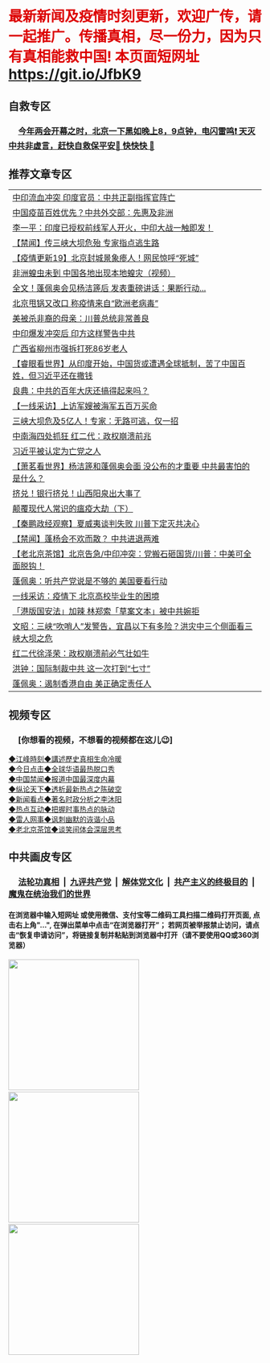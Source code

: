 # <font color="#dd0000">最新新闻及疫情时刻更新，欢迎广传，请一起推广。传播真相，尽一份力，因为只有真相能救中国! 本页面短网址 https://git.io/JfbK9</font>

## 自救专区

 ### &nbsp;&nbsp;&nbsp;&nbsp; [今年两会开幕之时，北京一下黑如晚上8，9点钟，电闪雷鸣❗️ 天灭中共非虚言，赶快自救保平安🍎 快快快 📩](https://github.com/pwgy/td)

## 推荐文章专区

<Table>
<tr><td colspan="2" align="left"><a href="https://kmyaoayewvhx.xhyte.press/?name=c1187255&key=wybpblbewupvzpbn&from=gy22">中印流血冲突 印度官员：中共正副指挥官阵亡</a></td></tr>
<tr><td colspan="2" align="left"><a href="https://kmyaoayewvhx.xhyte.press/?name=c1187351&key=wybpblbewupvzpbn&from=gy22">中国疫苗百姓优先？中共外交部：先惠及非洲</a></td></tr>
<tr><td colspan="2" align="left"><a href="https://kmyaoayewvhx.xhyte.press/?name=c1187356&key=wybpblbewupvzpbn&from=gy22">李一平：印度已授权前线军人开火，中印大战一触即发！</a></td></tr>
<tr><td colspan="2" align="left"><a href="https://kmyaoayewvhx.xhyte.press/?name=c1187361&key=wybpblbewupvzpbn&from=gy22">【禁闻】传三峡大坝危殆 专家指点逃生路</a></td></tr>
<tr><td colspan="2" align="left"><a href="https://kmyaoayewvhx.xhyte.press/?name=c1184981&key=wybpblbewupvzpbn&from=gy22">【疫情更新19】北京封城景象瘆人！网民惊呼“死城”</a></td></tr>
<tr><td colspan="2" align="left"><a href="https://kmyaoayewvhx.xhyte.press/?name=c1187365&key=wybpblbewupvzpbn&from=gy22">非洲蝗虫未到 中国各地出现本地蝗灾（视频）</a></td></tr>
<tr><td colspan="2" align="left"><a href="https://kmyaoayewvhx.xhyte.press/?name=c1187407&key=wybpblbewupvzpbn&from=gy22">全文！蓬佩奥会见杨洁篪后 发表重磅讲话：果断行动...</a></td></tr>
<tr><td colspan="2" align="left"><a href="https://kmyaoayewvhx.xhyte.press/?name=c1187364&key=wybpblbewupvzpbn&from=gy22">北京甩锅又改口 称疫情来自“欧洲老病毒”</a></td></tr>
<tr><td colspan="2" align="left"><a href="https://kmyaoayewvhx.xhyte.press/?name=c1187337&key=wybpblbewupvzpbn&from=gy22">美被杀非裔的母亲：川普总统非常善良</a></td></tr>
<tr><td colspan="2" align="left"><a href="https://kmyaoayewvhx.xhyte.press/?name=c1187299&key=wybpblbewupvzpbn&from=gy22">中印爆发冲突后 印方这样警告中共</a></td></tr>
<tr><td colspan="2" align="left"><a href="https://kmyaoayewvhx.xhyte.press/?name=c1187342&key=wybpblbewupvzpbn&from=gy22">广西省柳州市强拆打死86岁老人</a></td></tr>
<tr><td colspan="2" align="left"><a href="https://kmyaoayewvhx.xhyte.press/?name=c1187384&key=wybpblbewupvzpbn&from=gy22">【睿眼看世界】从印度开始，中国货或遭遇全球抵制，苦了中国百姓，但习近平还在撒钱</a></td></tr>
<tr><td colspan="2" align="left"><a href="https://kmyaoayewvhx.xhyte.press/?name=c1187249&key=wybpblbewupvzpbn&from=gy22">良典：中共的百年大庆还搞得起来吗？</a></td></tr>
<tr><td colspan="2" align="left"><a href="https://kmyaoayewvhx.xhyte.press/?name=c1187328&key=wybpblbewupvzpbn&from=gy22">【一线采访】上访军嫂被海军五百万买命</a></td></tr>
<tr><td colspan="2" align="left"><a href="https://kmyaoayewvhx.xhyte.press/?name=c1187420&key=wybpblbewupvzpbn&from=gy22">三峡大坝危及5亿人！专家：无路可逃，仅一招</a></td></tr>
<tr><td colspan="2" align="left"><a href="https://kmyaoayewvhx.xhyte.press/?name=c1187505&key=wybpblbewupvzpbn&from=gy22">中南海四处抓狂 红二代：政权崩溃前兆</a></td></tr>
<tr><td colspan="2" align="left"><a href="https://kmyaoayewvhx.xhyte.press/?name=c1187521&key=wybpblbewupvzpbn&from=gy22">习近平被认定为亡党之人</a></td></tr>
<tr><td colspan="2" align="left"><a href="https://kmyaoayewvhx.xhyte.press/?name=c1187369&key=wybpblbewupvzpbn&from=gy22">【萧茗看世界】杨洁篪和蓬佩奥会面 没公布的才重要 中共最害怕的是什么？</a></td></tr>
<tr><td colspan="2" align="left"><a href="https://kmyaoayewvhx.xhyte.press/?name=c1187387&key=wybpblbewupvzpbn&from=gy22">挤兑！银行挤兑！山西阳泉出大事了</a></td></tr>
<tr><td colspan="2" align="left"><a href="https://kmyaoayewvhx.xhyte.press/?name=c1187293&key=wybpblbewupvzpbn&from=gy22">颠覆现代人常识的瘟疫大劫（下）</a></td></tr>
<tr><td colspan="2" align="left"><a href="https://kmyaoayewvhx.xhyte.press/?name=c1187468&key=wybpblbewupvzpbn&from=gy22">【秦鹏政经观察】夏威夷谈判失败 川普下定灭共决心</a></td></tr>
<tr><td colspan="2" align="left"><a href="https://kmyaoayewvhx.xhyte.press/?name=c1187331&key=wybpblbewupvzpbn&from=gy22">【禁闻】蓬杨会不欢而散？ 中共进退两难</a></td></tr>
<tr><td colspan="2" align="left"><a href="https://kmyaoayewvhx.xhyte.press/?name=c1187470&key=wybpblbewupvzpbn&from=gy22">【老北京茶馆】北京告急/中印冲突：党搬石砸国货/川普：中美可全面脱钩！</a></td></tr>
<tr><td colspan="2" align="left"><a href="https://kmyaoayewvhx.xhyte.press/?name=c1187350&key=wybpblbewupvzpbn&from=gy22">蓬佩奥：听共产党说是不够的 美国要看行动</a></td></tr>
<tr><td colspan="2" align="left"><a href="https://kmyaoayewvhx.xhyte.press/?name=c1187343&key=wybpblbewupvzpbn&from=gy22">一线采访：疫情下 北京高校毕业生的困境</a></td></tr>
<tr><td colspan="2" align="left"><a href="https://kmyaoayewvhx.xhyte.press/?name=c1187320&key=wybpblbewupvzpbn&from=gy22">「港版国安法」加辣 林郑索「草案文本」被中共婉拒</a></td></tr>
<tr><td colspan="2" align="left"><a href="https://kmyaoayewvhx.xhyte.press/?name=c1187383&key=wybpblbewupvzpbn&from=gy22">文昭：三峡“吹哨人”发警告，宜昌以下有多险？洪灾中三个侧面看三峡大坝之危</a></td></tr>
<tr><td colspan="2" align="left"><a href="https://kmyaoayewvhx.xhyte.press/?name=c1187527&key=wybpblbewupvzpbn&from=gy22">红二代徐泽荣：政权崩溃前必气壮如牛</a></td></tr>
<tr><td colspan="2" align="left"><a href="https://kmyaoayewvhx.xhyte.press/?name=c1187294&key=wybpblbewupvzpbn&from=gy22">洪钟：国际制裁中共 这一次打到“七寸”</a></td></tr>
<tr><td colspan="2" align="left"><a href="https://kmyaoayewvhx.xhyte.press/?name=c1187336&key=wybpblbewupvzpbn&from=gy22">蓬佩奥：遏制香港自由 美正确定责任人</a></td></tr>
</Table>

##  视频专区
### &nbsp;&nbsp;&nbsp;&nbsp; [你想看的视频，不想看的视频都在这儿😉] <tr>
   <tr>
   <td colspan="2" align=center> 
<a href="https://kmyaoayewvhx.xhyte.press/oo.aspx?name=c922850&key=wybpblbewupvzpbn&from=gy22&tag=9877">◆江峰時刻◆講述歷史真相生命冷暖</a><br/>
    </td>
  </tr>
   <tr>
   <td colspan="2" align=center> 
<a href="https://kmyaoayewvhx.xhyte.press/oo.aspx?name=c816850&key=wybpblbewupvzpbn&from=gy22&tag=9877">◆今日点击◆全球华语最热脱口秀</a><br/>
    </td>
  </tr>
  <tr>
  <td colspan="2" align=center>
<a href="https://kmyaoayewvhx.xhyte.press/oo.aspx?name=c816860&key=wybpblbewupvzpbn&from=gy22&tag=99733110">◆中国禁闻◆报道中国最深度内幕</a><br/>
   </tr>
  <tr>
     <td colspan="2" align=center>
<a href="https://kmyaoayewvhx.xhyte.press/oo.aspx?name=c816855&key=wybpblbewupvzpbn&from=gy22&tag=997110">◆纵论天下◆透析最新热点之陈破空</a><br/>
   </tr>
   <tr>
      <td colspan="2" align=center>
<a href="https://kmyaoayewvhx.xhyte.press/oo.aspx?name=c838308&key=wybpblbewupvzpbn&from=gy22&tag=9973110">◆新闻看点◆著名时政分析之李沐阳</a><br/>
   </tr>
   <tr>
     <td colspan="2" align=center>
<a href="https://kmyaoayewvhx.xhyte.press/oo.aspx?name=c816852&key=wybpblbewupvzpbn&from=gy22&tag=9733110">◆热点互动◆把握时事热点的脉动</a><br/>
   </tr>
   <tr>
      <td colspan="2" align=center>
<a href="https://kmyaoayewvhx.xhyte.press/oo.aspx?name=c816694&key=wybpblbewupvzpbn&from=gy22&tag=93310">◆雷人网事◆讽刺幽默的诙谐小品</a><br/>
   </tr>
   <tr>
    <td colspan="2" align=center>
<a href="https://kmyaoayewvhx.xhyte.press/oo.aspx?name=c816650&key=wybpblbewupvzpbn&from=gy22&tag=9973110">◆老北京茶馆◆谈笑间体会深层思考</a><br/>
   </tr>

## 中共画皮专区

 ### &nbsp;&nbsp;&nbsp;&nbsp; [法轮功真相](https://github.com/begood0513/basic/blob/master/README.md) &nbsp;|&nbsp; [九评共产党](https://github.com/begood0513/9ping.md/blob/master/README.md) &nbsp;|&nbsp; [解体党文化](https://github.com/begood0513/jtdwh.md/blob/master/README.md)   &nbsp;|&nbsp; [共产主义的终极目的](https://github.com/begood0513/gczydzjmd.md/blob/master/README.md) &nbsp;|&nbsp; [魔鬼在统治我们的世界](https://github.com/begood0513/gczydzjmd.md/blob/master/README.md) 

#### 在浏览器中输入短网址 或使用微信、支付宝等二维码工具扫描二维码打开页面, 点击右上角"...", 在弹出菜单中点击“在浏览器打开”； 若网页被举报禁止访问，请点击“恢复申请访问”，将链接复制并粘贴到浏览器中打开（请不要使用QQ或360浏览器）

<img src="https://raw.githubusercontent.com/gfw-breaker/banned-news/master/scripts/img/1.png" width="260px"/> &nbsp; <img src="https://raw.githubusercontent.com/gfw-breaker/banned-news/master/scripts/img/2.png" width="260px"/> &nbsp; <img src="https://raw.githubusercontent.com/gfw-breaker/banned-news/master/scripts/img/3.png" width="260px"/>&nbsp;
